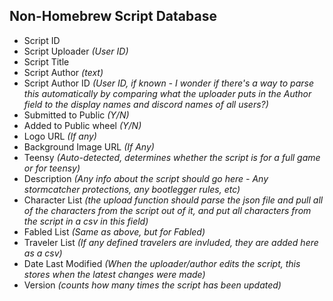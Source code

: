 ## Non-Homebrew Script Database 
* Script ID
* Script Uploader *(User ID)*
* Script Title
* Script Author *(text)*
* Script Author ID *(User ID, if known - I wonder if there's a way to parse this automatically by comparing what the uploader puts in the Author field to the display names and discord names of all users?)*
* Submitted to Public *(Y/N)*
* Added to Public wheel *(Y/N)*
* Logo URL *(If any)*
* Background Image URL *(If Any)*
* Teensy *(Auto-detected, determines whether the script is for a full game or for teensy)*
* Description *(Any info about the script should go here - Any stormcatcher protections, any bootlegger rules, etc)*
* Character List *(the upload function should parse the json file and pull all of the characters from the script out of it, and put all characters from the script in a csv in this field)*
* Fabled List *(Same as above, but for Fabled)*
* Traveler List *(If any defined travelers are invluded, they are added here as a csv)*
* Date Last Modified *(When the uploader/author edits the script, this stores when the latest changes were made)*
* Version *(counts how many times the script has been updated)*
